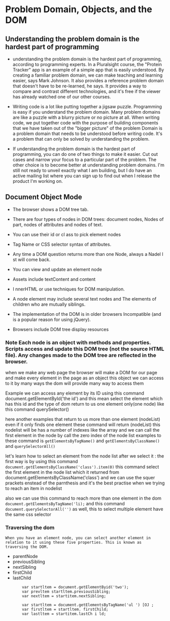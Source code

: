 # Problem Domain, Objects, and the DOM

## Understanding the problem domain is the hardest part of programming

 * understanding the problem domain is the hardest part of programming, according to programming experts. In a Pluralsight course, the "Protein Tracker" app is an example of a simple app that is easily understood. By creating a familiar problem domain, we can make teaching and learning easier, says Mark Johnson. It also provides a reference problem domain that doesn't have to be re-learned, he says. It provides a way to compare and contrast different technologies, and it's free if the viewer has already watched one of our other courses.

* Writing code is a lot like putting together a jigsaw puzzle. Programming is easy if you understand the problem domain. Many problem domains are like a puzzle with a blurry picture or no picture at all. When writing code, we put together code with the purpose of building components that we have taken out of the "bigger picture" of the problem Domain is a problem domain that needs to be understood before writing code. It's a problem that can only be solved by understanding the problem.

* If understanding the problem domain is the hardest part of programming, you can do one of two things to make it easier. Cut out cases and narrow your focus to a particular part of the problem. The other choice is to become better at understanding problem domains. I'm still not ready to unveil exactly what I am building, but I do have an active mailing list where you can sign up to find out when I release the product I'm working on.

## Document Object Mode

- The browser shows a DOM tree tab. 
- There are four types of nodes in DOM trees: document nodes, Nodes of part, nodes of attributes and nodes of text. 
- You can use their id or cl ass to pick element nodes 

- Tag Name or CSS selector syntax of attributes. 

- Any time a DOM question returns more than one Node, always a Nadel I st will come back. 

- You can view and update an element node 
- Assets include textContent and content 
- I nnerHTML or use techniques for DOM manipulation. 
- A node element may include several text nodes and The elements of children who are mutually siblings.
- The implementation of the DOM is in older browsers Incompatible (and is a popular reason for using jQuery). 
- Browsers include DOM tree display resources

### Note Each node is an object with methods and properties. Scripts access and update this DOM tree (not the source HTML file). Any changes made to the DOM tree are reflected in the browser. 


when we make any web page the browser will make a DOM for our page and make every element in the page as an object this object we can access to it by many ways the dom will provide many way to access them 

Example we can access any element by its ID using this command document.getElementById('the id') and this mean select the element which has this id and the type of dom return to us one element only(one node) like this command querySelector()

here another examples that return to us more than one element (nodeList) even if it only finds one element these command will return (nodeList) this nodelist will be has a number of indexes like the array and we can call the first element in the node by call the zero index of the node list examples to these command is `getElementsByTagName()` and `getElementsByClassName()` and `querySelectorAll()`


let's learn how to select an element from the node list after we select it : the first way is by using this command `document.getElementsByClassName('class').item(0)` this command select the first element in the node list which it returned from document.getElementsByClassName('class') and we can use the squer prackets enstead of the parnthesis and it's the best practise when we trying to reach an item in nodelist 

also we can use this command to reach more than one element in the dom `document.getElementsByTagName('li);` and this command `document.querySelectorAll('')` as well, this to select multiple element have the same css selector 

### Traversing the dom

    When you have an element node, you can select another element in relation to it using these five properties. This is known as traversing the DOM. 

- parentNode
- previousSibling
- nextSibling
- firstChild 
- lastChild
    ```    
        var startltem = document.getElementByid('two'); 
        var prevltem startltem.previousSibling; 
        var nextltem = startitem.nextSibling; 

        var startltem = document.getElementsByTagName('ul ') [OJ ; 
        var firstltem = startltem. firstChild; 
        var lastltem = startitem.lastCh i ld; 
    ```


